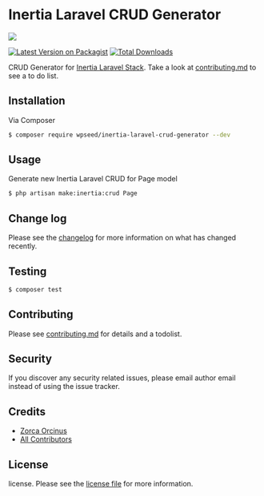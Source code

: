 # Inertia Laravel CRUD Generator

![](https://banners.beyondco.de/Inertia%20Laravel%20CRUD%20Generator.png?theme=light&packageManager=composer+require&packageName=wpseed%2Finertia-laravel-crud-generator&pattern=brickWall&style=style_1&description=CRUD+Generator+for+Inertia+Laravel+Stack&md=1&showWatermark=0&fontSize=100px&images=https%3A%2F%2Flaravel.com%2Fimg%2Flogomark.min.svg)

[![Latest Version on Packagist][ico-version]][link-packagist]
[![Total Downloads][ico-downloads]][link-downloads]

CRUD Generator for [Inertia Laravel Stack](https://jetstream.laravel.com/1.x/stacks/inertia.html). Take a look at [contributing.md](contributing.md) to see a to do list.

## Installation

Via Composer

``` bash
$ composer require wpseed/inertia-laravel-crud-generator --dev
```

## Usage

Generate new Inertia Laravel CRUD for Page model

``` bash
$ php artisan make:inertia:crud Page
```


## Change log

Please see the [changelog](changelog.md) for more information on what has changed recently.

## Testing

``` bash
$ composer test
```

## Contributing

Please see [contributing.md](contributing.md) for details and a todolist.

## Security

If you discover any security related issues, please email author email instead of using the issue tracker.

## Credits

- [Zorca Orcinus](https://zorca.dev)
- [All Contributors][link-contributors]

## License

license. Please see the [license file](license.md) for more information.

[ico-version]: https://img.shields.io/packagist/v/wpseed/inertia-laravel-crud-generator.svg?style=flat-square
[ico-downloads]: https://img.shields.io/packagist/dt/wpseed/inertia-laravel-crud-generator.svg?style=flat-square
[ico-travis]: https://img.shields.io/travis/wpseed/inertia-laravel-crud-generator/master.svg?style=flat-square
[ico-styleci]: https://styleci.io/repos/12345678/shield

[link-packagist]: https://packagist.org/packages/wpseed/inertia-laravel-crud-generator
[link-downloads]: https://packagist.org/packages/wpseed/inertia-laravel-crud-generator
[link-travis]: https://travis-ci.org/wpseed/inertia-laravel-crud-generator
[link-styleci]: https://styleci.io/repos/12345678
[link-author]: https://github.com/wpseed
[link-contributors]: ../../contributors
